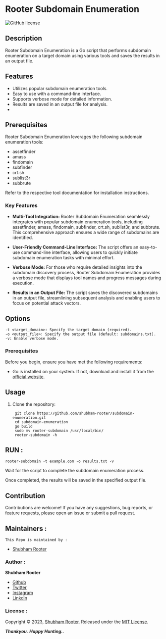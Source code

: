 # Rooter Subdomain Enumeration
 
![GitHub license](https://img.shields.io/badge/license-MIT-blue.svg)

## Description

Rooter Subdomain Enumeration is a Go script that performs subdomain enumeration on a target domain using various tools and saves the results in an output file.

## Features

- Utilizes popular subdomain enumeration tools.
- Easy to use with a command-line interface.
- Supports verbose mode for detailed information.
- Results are saved in an output file for analysis.
- 
## Prerequisites

Rooter Subdomain Enumeration leverages the following subdomain enumeration tools:
- assetfinder
- amass
- findomain
- subfinder
- crt.sh
- sublist3r
- subbrute

Refer to the respective tool documentation for installation instructions.


### Key Features

- **Multi-Tool Integration:** Rooter Subdomain Enumeration seamlessly integrates with popular subdomain enumeration tools, including assetfinder, amass, findomain, subfinder, crt.sh, sublist3r, and subbrute. This comprehensive approach ensures a wide range of subdomains are identified.

- **User-Friendly Command-Line Interface:** The script offers an easy-to-use command-line interface, allowing users to quickly initiate subdomain enumeration tasks with minimal effort.

- **Verbose Mode:** For those who require detailed insights into the subdomain discovery process, Rooter Subdomain Enumeration provides a verbose mode that displays tool names and progress messages during execution.

- **Results in an Output File:** The script saves the discovered subdomains in an output file, streamlining subsequent analysis and enabling users to focus on potential attack vectors.

## Options

    -t <target_domain>: Specify the target domain (required).
    -o <output_file>: Specify the output file (default: subdomains.txt).
    -v: Enable verbose mode.



### Prerequisites

Before you begin, ensure you have met the following requirements:

- Go is installed on your system. If not, download and install it from the [official website](https://golang.org/dl/).


## Usage

1. Clone the repository:

   ```
    git clone https://github.com/shubham-rooter/subdomain-enumeration.git
	cd subdomain-enumeration
	go build
	sudo mv rooter-subdomain /usr/local/bin/
	rooter-subdomain -h
    ```
## RUN :   
 	rooter-subdomain -t example.com -o results.txt -v
  
Wait for the script to complete the subdomain enumeration process.

Once completed, the results will be saved in the specified output file.

## Contribution

Contributions are welcome! If you have any suggestions, bug reports, or feature requests, please open an issue or submit a pull request.

## Maintainers :

`This Repo is maintained by : `

- [Shubham Rooter](https://github.com/shubham-rooter)

### Author :

**Shubham Rooter**

* [Github](https://www.github.com/shubham-rooter)
* [Twitter](https://www.twitter.com/shubhamtiwari_r)
* [Instagram](https://www.instagram.com/shubham_rooter)
* [Linkdin](https://www.linkedin.com/in/shubham-tiwari09/)  

### License :

Copyright © 2023, [Shubham Rooter](https://github.com/Shubham-Rooter).
Released under the [MIT License](LICENSE).

***Thankyou.***
***Happy Hunting..***
